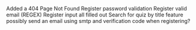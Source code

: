 Added a 404 Page Not Found
Register password validation
Register valid email (REGEX)
Register input all filled out
Search for quiz by title feature
possibly send an email using smtp and verification code when registering?